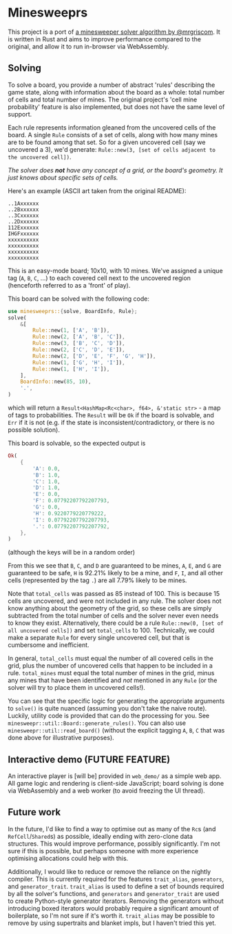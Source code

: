 # Minesweeprs

This project is a port of [a minesweeper solver algorithm by @mrgriscom](https://github.com/mrgriscom/minesweepr). It is written in Rust and aims to improve performance compared to the original, and allow it to run in-browser via WebAssembly.

## Solving

To solve a board, you provide a number of abstract 'rules' describing the game state, along with information about the board as a whole: total number of cells and total number of mines. The original project's 'cell mine probability' feature is also implemented, but does not have the same level of support.

Each rule represents information gleaned from the uncovered cells of the board. A single `Rule` consists of a set of cells, along with how many mines are to be found among that set. So for a given uncovered cell (say we uncovered a 3), we'd generate: `Rule::new(3, [set of cells adjacent to the uncovered cell])`.

*The solver does **not** have any concept of a grid, or the board's geometry. It just knows about specific sets of cells.*

Here's an example (ASCII art taken from the original README):

```
..1Axxxxxx
..2Bxxxxxx
..3Cxxxxxx
..2Dxxxxxx
112Exxxxxx
IHGFxxxxxx
xxxxxxxxxx
xxxxxxxxxx
xxxxxxxxxx
xxxxxxxxxx
```

This is an easy-mode board; 10x10, with 10 mines. We've assigned a unique tag (`A`, `B`, `C`, ...) to each covered cell next to the uncovered region (henceforth referred to as a 'front' of play).

This board can be solved with the following code:

```rust
use minesweeprs::{solve, BoardInfo, Rule};
solve(
    &[
        Rule::new(1, ['A', 'B']),
        Rule::new(2, ['A', 'B', 'C']),
        Rule::new(3, ['B', 'C', 'D']),
        Rule::new(2, ['C', 'D', 'E']),
        Rule::new(2, ['D', 'E', 'F', 'G', 'H']),
        Rule::new(1, ['G', 'H', 'I']),
        Rule::new(1, ['H', 'I']),
    ],
    BoardInfo::new(85, 10),
    '.',
)
```

which will return a `Result<HashMap<Rc<char>, f64>, &'static str>` - a map of tags to probabilities. The `Result` will be `Ok` if the board is solvable, and `Err` if it is not (e.g. if the state is inconsistent/contradictory, or there is no possible solution).

This board is solvable, so the expected output is

```rust
Ok(
    {
        'A': 0.0,
        'B': 1.0,
        'C': 1.0,
        'D': 1.0,
        'E': 0.0,
        'F': 0.07792207792207793,
        'G': 0.0,
        'H': 0.9220779220779222,
        'I': 0.07792207792207793,
        '.': 0.07792207792207792,
    },
)
```

(although the keys will be in a random order)

From this we see that `B`, `C`, and `D` are guaranteed to be mines, `A`, `E`, and `G` are guaranteed to be safe, `H` is 92.21% likely to be a mine, and `F`, `I`, and all other cells (represented by the tag `.`) are all 7.79% likely to be mines.

Note that `total_cells` was passed as 85 instead of 100. This is because 15 cells are uncovered, and were not included in any rule. The solver does not know anything about the geometry of the grid, so these cells are simply subtracted from the total number of cells and the solver never even needs to know they exist. Alternatively, there could be a rule `Rule::new(0, [set of all uncovered cells])` and set `total_cells` to 100. Technically, we could make a separate `Rule` for every single uncovered cell, but that is cumbersome and inefficient.

In general, `total_cells` must equal the number of all covered cells in the grid, plus the number of uncovered cells that happen to be included in a rule. `total_mines` must equal the total number of mines in the grid, minus any mines that have been identified and *not* mentioned in any `Rule` (or the solver will try to place them in uncovered cells!).

You can see that the specific logic for generating the appropriate arguments to `solve()` is quite nuanced (assuming you don't take the naive route). Luckily, utility code is provided that can do the processing for you. See `minesweepr::util::Board::generate_rules()`. You can also use `minesweepr::util::read_board()` (without the explicit tagging `A`, `B`, `C` that was done above for illustrative purposes).

## Interactive demo (FUTURE FEATURE)

An interactive player is [will be] provided in `web_demo/` as a simple web app. All game logic and rendering is client-side JavaScript; board solving is done via WebAssembly and a web worker (to avoid freezing the UI thread).

## Future work

In the future, I'd like to find a way to optimise out as many of the `Rc`s (and `RefCell`/`Shared`s) as possible, ideally ending with zero-clone data structures. This would improve performance, possibly significantly. I'm not sure if this is possible, but perhaps someone with more experience optimising allocations could help with this.

Additionally, I would like to reduce or remove the reliance on the nightly compiler. This is currently required for the features `trait_alias`, `generators`, and `generator_trait`. `trait_alias` is used to define a set of bounds required by all the solver's functions, and `generators` and `generator_trait` are used to create Python-style generator iterators. Removing the generators without introducing boxed iterators would probably require a significant amount of boilerplate, so I'm not sure if it's worth it. `trait_alias` may be possible to remove by using supertraits and blanket impls, but I haven't tried this yet.
